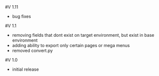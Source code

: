 #V 1.11
* bug fixes

#V 1.1
* removing fields that dont exist on target environment, but exist in base environment
* adding ability to export only certain pages or mega menus
* removed convert.py

#V 1.0  
* initial release
